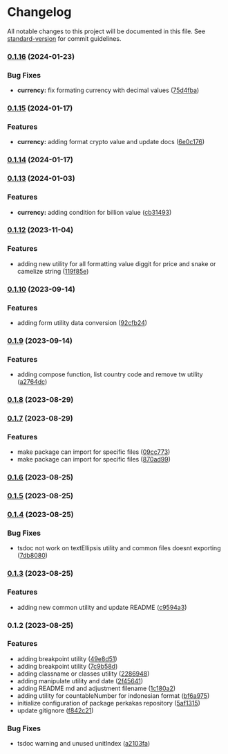 # Changelog

All notable changes to this project will be documented in this file. See [standard-version](https://github.com/conventional-changelog/standard-version) for commit guidelines.

### [0.1.16](https://github.com/rahxephonz/perkakas/compare/v0.1.15...v0.1.16) (2024-01-23)


### Bug Fixes

* **currency:** fix formating currency with decimal values ([75d4fba](https://github.com/rahxephonz/perkakas/commit/75d4fba07c6bc492c527ba63b17b027ac0c49da7))

### [0.1.15](https://github.com/rahxephonz/perkakas/compare/v0.1.14...v0.1.15) (2024-01-17)

### Features

- **currency:** adding format crypto value and update docs ([6e0c176](https://github.com/rahxephonz/perkakas/commit/6e0c176d2974a688cc099500a65a0a70f9111885))

### [0.1.14](https://github.com/rahxephonz/perkakas/compare/v0.1.13...v0.1.14) (2024-01-17)

### [0.1.13](https://github.com/rahxephonz/perkakas/compare/v0.1.12...v0.1.13) (2024-01-03)

### Features

- **currency:** adding condition for billion value ([cb31493](https://github.com/rahxephonz/perkakas/commit/cb314930078922e2693d81b08f8cb3734de36045))

### [0.1.12](https://github.com/rahxephonz/perkakas/compare/v0.1.10...v0.1.12) (2023-11-04)

### Features

- adding new utility for all formatting value diggit for price and snake or camelize string ([119f85e](https://github.com/rahxephonz/perkakas/commit/119f85eada08627a4de35c5f0ee2326103a585a2))

### [0.1.10](https://github.com/rahxephonz/perkakas/compare/v0.1.9...v0.1.10) (2023-09-14)

### Features

- adding form utility data conversion ([92cfb24](https://github.com/rahxephonz/perkakas/commit/92cfb24bc5774c1336e28cd25489c3755023d64b))

### [0.1.9](https://github.com/rahxephonz/perkakas/compare/v0.1.8...v0.1.9) (2023-09-14)

### Features

- adding compose function, list country code and remove tw utility ([a2764dc](https://github.com/rahxephonz/perkakas/commit/a2764dce09c46efb86d5cc7ad633e4a5eba23d30))

### [0.1.8](https://github.com/rahxephonz/perkakas/compare/v0.1.7...v0.1.8) (2023-08-29)

### [0.1.7](https://github.com/rahxephonz/perkakas/compare/v0.1.6...v0.1.7) (2023-08-29)

### Features

- make package can import for specific files ([09cc773](https://github.com/rahxephonz/perkakas/commit/09cc773b4332bc5be95fc646b7c8f4b7eaf83c5e))
- make package can import for specific files ([870ad99](https://github.com/rahxephonz/perkakas/commit/870ad9949e04677865c259b7ffd7ed3ec28b7ae5))

### [0.1.6](https://github.com/rahxephonz/perkakas/compare/v0.1.5...v0.1.6) (2023-08-25)

### [0.1.5](https://github.com/rahxephonz/perkakas/compare/v0.1.4...v0.1.5) (2023-08-25)

### [0.1.4](https://github.com/ioofy/perkakas/compare/v0.1.3...v0.1.4) (2023-08-25)

### Bug Fixes

- tsdoc not work on textEllipsis utility and common files doesnt exporting ([7db8080](https://github.com/ioofy/perkakas/commit/7db8080df69ccfcf9c4b98aba7ef97266a93e680))

### [0.1.3](https://github.com/ioofy/perkakas/compare/v0.1.2...v0.1.3) (2023-08-25)

### Features

- adding new common utility and update README ([c9594a3](https://github.com/ioofy/perkakas/commit/c9594a3024848736cd287184cd74763f9dc8321d))

### 0.1.2 (2023-08-25)

### Features

- adding breakpoint utility ([49e8d51](https://github.com/ioofy/perkakas/commit/49e8d5176e5ff31e7e01cbb5cd4e74bcf18f6b57))
- adding breakpoint utility ([7c9b58d](https://github.com/ioofy/perkakas/commit/7c9b58d3d56bf42e65381a06659d7171145acb23))
- adding classname or classes utility ([2286948](https://github.com/ioofy/perkakas/commit/22869488fcbc5d430e481b925334d5a8db002b6d))
- adding manipulate utility and date ([2f45641](https://github.com/ioofy/perkakas/commit/2f456415280e4cacd00bfc74cd5b772aa9d17052))
- adding README md and adjustment filename ([1c180a2](https://github.com/ioofy/perkakas/commit/1c180a2de13b78850b30f80cc52831d3092833e6))
- adding utility for countableNumber for indonesian format ([bf6a975](https://github.com/ioofy/perkakas/commit/bf6a97539329d4c487f507555e9cde7dc5bbb993))
- initialize configuration of package perkakas repository ([5af1315](https://github.com/ioofy/perkakas/commit/5af13155fb7e82ca0613b80fc17e6ecfb583eb59))
- update gitignore ([f842c21](https://github.com/ioofy/perkakas/commit/f842c2151512bbef7b9c1640fdb761b4a2e6b7bc))

### Bug Fixes

- tsdoc warning and unused unitIndex ([a2103fa](https://github.com/ioofy/perkakas/commit/a2103fa39b7f0a099dcacef974ba7094485ec9a5))
